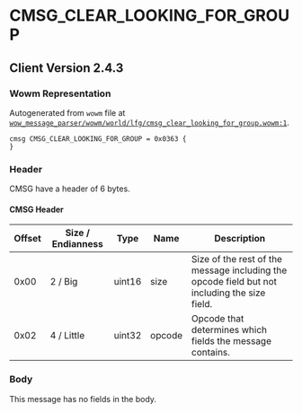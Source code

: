 # CMSG_CLEAR_LOOKING_FOR_GROUP

## Client Version 2.4.3

### Wowm Representation

Autogenerated from `wowm` file at [`wow_message_parser/wowm/world/lfg/cmsg_clear_looking_for_group.wowm:1`](https://github.com/gtker/wow_messages/tree/main/wow_message_parser/wowm/world/lfg/cmsg_clear_looking_for_group.wowm#L1).
```rust,ignore
cmsg CMSG_CLEAR_LOOKING_FOR_GROUP = 0x0363 {
}
```
### Header

CMSG have a header of 6 bytes.

#### CMSG Header

| Offset | Size / Endianness | Type   | Name   | Description |
| ------ | ----------------- | ------ | ------ | ----------- |
| 0x00   | 2 / Big           | uint16 | size   | Size of the rest of the message including the opcode field but not including the size field.|
| 0x02   | 4 / Little        | uint32 | opcode | Opcode that determines which fields the message contains.|

### Body

This message has no fields in the body.

